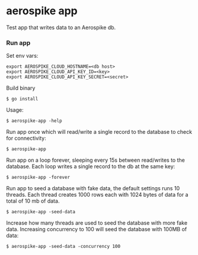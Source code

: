 # aerospike app

Test app that writes data to an Aerospike db.

### Run app
Set env vars:
```
export AEROSPIKE_CLOUD_HOSTNAME=<db host>
export AEROSPIKE_CLOUD_API_KEY_ID=<key>
export AEROSPIKE_CLOUD_API_KEY_SECRET=<secret>
```

Build binary
```
$ go install
```

Usage:
```
$ aerospike-app -help
```

Run app once which will read/write a single record to the database to check for connectivity:
```
$ aerospike-app
```

Run app on a loop forever, sleeping every 15s between read/writes to the database. Each loop writes a single record to the db at the same key:
```
$ aerospike-app -forever
```

Run app to seed a database with fake data, the default settings runs 10 threads. Each thread creates 1000 rows each with 1024 bytes of data for a total of 10 mb of data.
```
$ aerospike-app -seed-data
```

Increase how many threads are used to seed the database with more fake data. Increasing concurrency to 100 will seed the database with 100MB of data:
```
$ aerospike-app -seed-data -concurrency 100
```
